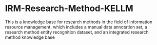 # IRM-Research-Method-KELLM
 This is a knowledge base for research methods in the field of information resource management, which includes a manual data annotation set, a research method entity recognition dataset, and an integrated research method knowledge base
